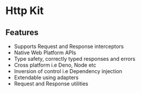 # Http Kit

## Features

- Supports Request and Response interceptors
- Native Web Platform APIs
- Type safety, correctly typed responses and errors
- Cross platform i.e Deno, Node etc
- Inversion of control i.e Dependency injection
- Extendable using adapters
- Request and Response utilities
